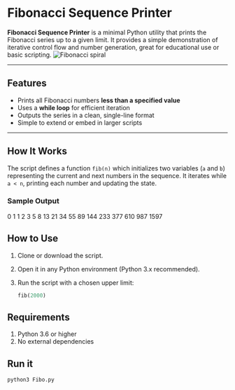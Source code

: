 # Fibonacci Sequence Printer

**Fibonacci Sequence Printer** is a minimal Python utility that prints the Fibonacci series up to a given limit. It provides a simple demonstration of iterative control flow and number generation, great for educational use or basic scripting.
![Fibonacci spiral](https://upload.wikimedia.org/wikipedia/commons/9/93/Fibonacci_spiral_34.svg)


---

## Features

- Prints all Fibonacci numbers **less than a specified value**
- Uses a **while loop** for efficient iteration
- Outputs the series in a clean, single-line format
- Simple to extend or embed in larger scripts

---

## How It Works

The script defines a function `fib(n)` which initializes two variables (`a` and `b`) representing the current and next numbers in the sequence. It iterates while `a < n`, printing each number and updating the state.

### Sample Output
0 1 1 2 3 5 8 13 21 34 55 89 144 233 377 610 987 1597

## How to Use

1. Clone or download the script.
2. Open it in any Python environment (Python 3.x recommended).
3. Run the script with a chosen upper limit:

   ```python
   fib(2000)

## Requirements
1. Python 3.6 or higher
2. No external dependencies

## Run it
    python3 Fibo.py
